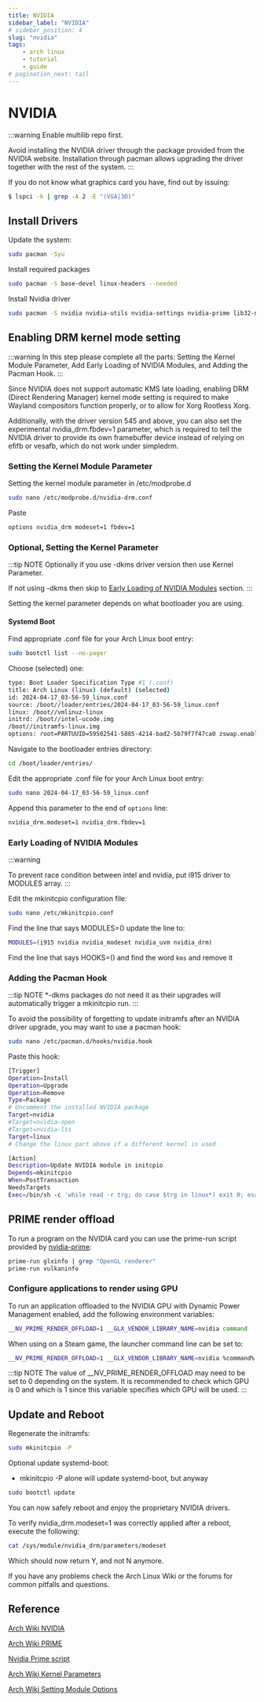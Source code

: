 ```yaml
---
title: NVIDIA
sidebar_label: "NVIDIA"
# sidebar_position: 4
slug: "nvidia"
tags:
    - arch linux
    - tutorial
    - guide
# pagination_next: tail
---
```


# NVIDIA

:::warning
Enable multilib repo first.

Avoid installing the NVIDIA driver through the package provided from the NVIDIA website. Installation through pacman allows upgrading the driver together with the rest of the system.
:::

If you do not know what graphics card you have, find out by issuing:

```bash
$ lspci -k | grep -A 2 -E "(VGA|3D)"
```
## Install Drivers

Update the system:
```bash
sudo pacman -Syu
```

Install required packages
```bash
sudo pacman -S base-devel linux-headers --needed
```

Install Nvidia driver
```bash
sudo pacman -S nvidia nvidia-utils nvidia-settings nvidia-prime lib32-nvidia-utils opencl-nvidia
```

## Enabling DRM kernel mode setting

:::warning
In this step please complete all the parts: Setting the Kernel Module Parameter, Add Early Loading of NVIDIA Modules, and Adding the Pacman Hook.
:::

Since NVIDIA does not support automatic KMS late loading, enabling DRM (Direct Rendering Manager) kernel mode setting is required to make Wayland compositors function properly, or to allow for Xorg Rootless Xorg.

Additionally, with the driver version 545 and above, you can also set the experimental nvidia_drm.fbdev=1 parameter, which is required to tell the NVIDIA driver to provide its own framebuffer device instead of relying on efifb or vesafb, which do not work under simpledrm.

### Setting the Kernel Module Parameter

Setting the kernel module parameter in /etc/modprobe.d

```bash
sudo nano /etc/modprobe.d/nvidia-drm.conf
```

Paste

```bash
options nvidia_drm modeset=1 fbdev=1
```

### Optional, Setting the Kernel Parameter

:::tip NOTE
Optionally if you use -dkms driver version then use Kernel Parameter.

If not using -dkms then skip to [Early Loading of NVIDIA Modules](#early-loading-of-nvidia-modules) section.
:::

Setting the kernel parameter depends on what bootloader you are using. 

#### Systemd Boot

Find appropriate .conf file for your Arch Linux boot entry:

```bash
sudo bootctl list --no-pager
```

Choose (selected) one:
```bash title="Output"
type: Boot Loader Specification Type #1 (.conf)
title: Arch Linux (linux) (default) (selected)
id: 2024-04-17_03-56-59_linux.conf
source: /boot//loader/entries/2024-04-17_03-56-59_linux.conf
linux: /boot//vmlinuz-linux
initrd: /boot//intel-ucode.img
/boot//initramfs-linux.img
options: root=PARTUUID=59502541-5885-4214-bad2-5b79f7f47ca0 zswap.enabled=0 rootflags=subvol=@ rw rootfstype=btrfs
```

Navigate to the bootloader entries directory:
```bash
cd /boot/loader/entries/
```

Edit the appropriate .conf file for your Arch Linux boot entry:
```bash
sudo nano 2024-04-17_03-56-59_linux.conf
```

Append this parameter to the end of `options` line:
```bash
nvidia_drm.modeset=1 nvidia_drm.fbdev=1
```

### Early Loading of NVIDIA Modules

:::warning

To prevent race condition between intel and nvidia, put i915 driver to MODULES array.
:::

Edit the mkinitcpio configuration file:
```bash
sudo nano /etc/mkinitcpio.conf
```

Find the line that says MODULES=() update the line to:
```bash
MODULES=(i915 nvidia nvidia_modeset nvidia_uvm nvidia_drm)
```

Find the line that says HOOKS=() and find the word `kms` and remove it

### Adding the Pacman Hook

:::tip NOTE
*-dkms packages do not need it as their upgrades will automatically trigger a mkinitcpio run.
:::

To avoid the possibility of forgetting to update initramfs after an NVIDIA driver upgrade, you may want to use a pacman hook:
```bash
sudo nano /etc/pacman.d/hooks/nvidia.hook
```

Paste this hook:
```bash
[Trigger]
Operation=Install
Operation=Upgrade
Operation=Remove
Type=Package
# Uncomment the installed NVIDIA package
Target=nvidia
#Target=nvidia-open
#Target=nvidia-lts
Target=linux
# Change the linux part above if a different kernel is used

[Action]
Description=Update NVIDIA module in initcpio
Depends=mkinitcpio
When=PostTransaction
NeedsTargets
Exec=/bin/sh -c 'while read -r trg; do case $trg in linux*) exit 0; esac; done; /usr/bin/mkinitcpio -P'
```

## PRIME render offload

To run a program on the NVIDIA card you can use the prime-run script provided by [nvidia-prime](https://archlinux.org/packages/extra/any/nvidia-prime/):

```bash
prime-run glxinfo | grep "OpenGL renderer"
prime-run vulkaninfo
```
### Configure applications to render using GPU

To run an application offloaded to the NVIDIA GPU with Dynamic Power Management enabled, add the following environment variables:

```bash
__NV_PRIME_RENDER_OFFLOAD=1 __GLX_VENDOR_LIBRARY_NAME=nvidia command
```

When using on a Steam game, the launcher command line can be set to:
```bash
__NV_PRIME_RENDER_OFFLOAD=1 __GLX_VENDOR_LIBRARY_NAME=nvidia %command%
```

:::tip NOTE
 The value of __NV_PRIME_RENDER_OFFLOAD may need to be set to 0 depending on the system. It is recommended to check which GPU is 0 and which is 1 since this variable specifies which GPU will be used.
 :::

## Update and Reboot

Regenerate the initramfs:
```bash
sudo mkinitcpio -P
```

Optional update systemd-boot:

* mkinitcpio -P alone will update systemd-boot, but anyway
```bash
sudo bootctl update
```

You can now safely reboot and enjoy the proprietary NVIDIA drivers.

To verify nvidia_drm.modeset=1 was correctly applied after a reboot, execute the following:

```bash
cat /sys/module/nvidia_drm/parameters/modeset
```
Which should now return Y, and not N anymore.

If you have any problems check the Arch Linux Wiki or the forums for common pitfalls and questions.

## Reference

[Arch Wiki NVIDIA](https://wiki.archlinux.org/title/NVIDIA)

[Arch Wiki PRIME](https://wiki.archlinux.org/title/PRIME)

[Nvidia Prime script](https://archlinux.org/packages/extra/any/nvidia-prime/)

[Arch Wiki Kernel Parameters](https://wiki.archlinux.org/title/Kernel_parameters#systemd-boot)

[Arch Wiki Setting Module Options](https://wiki.archlinux.org/title/Kernel_module#Setting_module_options)